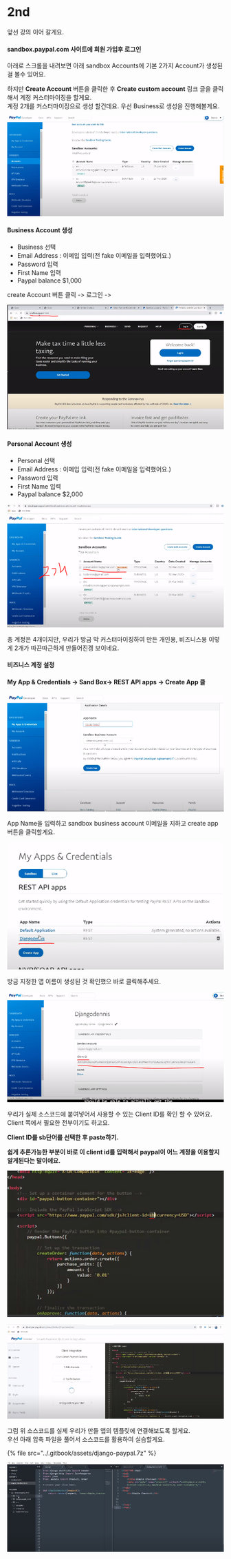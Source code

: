 # 2nd



앞선 강의 이어 갈게요. 

#### sandbox.paypal.com 사이트에 회원 가입후 로그인

아래로 스크롤을 내려보면 아래 sandbox Accounts에 기본 2가지 Account가 생성된걸 볼수 있어요.   
  
하지만 **Create Account** 버튼을 클릭한 후 **Create custom account** 링크 글을 클릭해서 계정 커스터마이징을 할게요.   
계정 2개를 커스터마이징으로 생성 할건데요. 우선 Business로 생성을 진행해볼게요.

![](../.gitbook/assets/image%20%28138%29.png)



#### Business Account 생성 

* Business 선택
* Email Address : 이메입 입력\(전 fake 이메일을 입력했어요.\)
* Password 입력
* First Name 입력
* Paypal balance $1,000

create Account 버튼 클릭 -&gt; 로그인 -&gt;

![](../.gitbook/assets/image%20%28139%29.png)



#### Personal Account 생성

* Personal 선택
* Email Address : 이메입 입력\(전 fake 이메일을 입력했어요.\)
* Password 입력
* First Name 입력
* Paypal balance $2,000

![](../.gitbook/assets/image%20%28140%29.png)

총 계정은 4개이지만, 우리가 방금 막 커스터마이징하여 만든 개인용, 비즈니스용 이렇게 2개가 따끈따근하게 만들어진겡 보이네요.

#### 비즈니스 계정 설정 

#### My App & Credentials -&gt; Sand Box-&gt; REST API apps -&gt; Create App 클

![](../.gitbook/assets/image%20%28134%29.png)

App Name을 입력하고 sandbox business account 이메일을 지하고 create app 버튼을 클릭할게요.

![](../.gitbook/assets/image%20%28133%29.png)

방금 지정한 앱 이름이 생성된 것 확인했으 바로 클릭해주세요.

![](../.gitbook/assets/image%20%28135%29.png)

우리가 실제 소스코드에 붙여넣어서 사용할 수 있는 Client ID를 확인 할 수 있어요.  
Client 쪽에서 필요한 전부이기도 하고요.  
  
**Client ID를 sb단어를 선택한 후 paste하기.**

**쉽게 추론가능한 부분이 바로 이 client id를 입력해서 paypal이 어느 계정을 이용할지 알게된다는 말이에요.**  


![](../.gitbook/assets/image%20%28136%29.png)

![](../.gitbook/assets/image%20%28137%29.png)

그럼 위 소스코드를 실제 우리가 만들 앱의 템플릿에 연결해보도록 할게요.  
우선 아래 압축 파일을 풀어서 소스코드를 활용하여 실습할게요. 

{% file src="../.gitbook/assets/django-paypal.7z" %}

![](../.gitbook/assets/image%20%28141%29.png)

